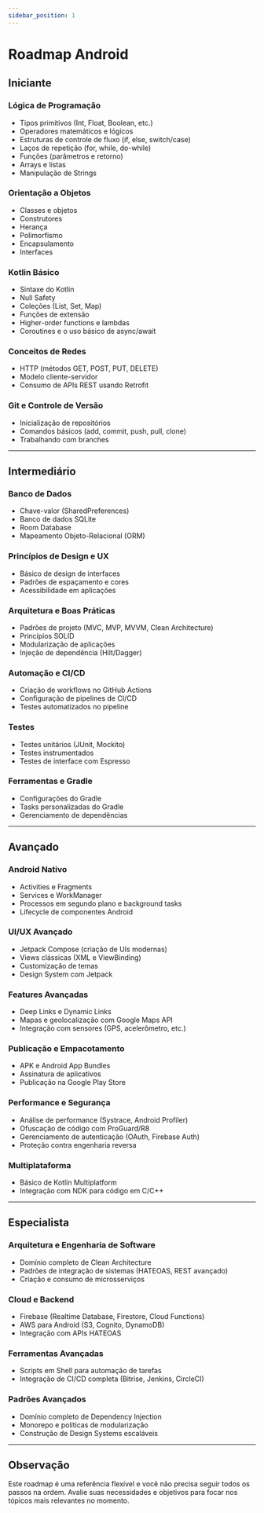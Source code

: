 ```yaml
---
sidebar_position: 1
---
```


# Roadmap Android

## **Iniciante**

### Lógica de Programação
- Tipos primitivos (Int, Float, Boolean, etc.)
- Operadores matemáticos e lógicos
- Estruturas de controle de fluxo (if, else, switch/case)
- Laços de repetição (for, while, do-while)
- Funções (parâmetros e retorno)
- Arrays e listas
- Manipulação de Strings

### Orientação a Objetos
- Classes e objetos
- Construtores
- Herança
- Polimorfismo
- Encapsulamento
- Interfaces

### Kotlin Básico
- Sintaxe do Kotlin
- Null Safety
- Coleções (List, Set, Map)
- Funções de extensão
- Higher-order functions e lambdas
- Coroutines e o uso básico de async/await

### Conceitos de Redes
- HTTP (métodos GET, POST, PUT, DELETE)
- Modelo cliente-servidor
- Consumo de APIs REST usando Retrofit

### Git e Controle de Versão
- Inicialização de repositórios
- Comandos básicos (add, commit, push, pull, clone)
- Trabalhando com branches

---

## **Intermediário**

### Banco de Dados
- Chave-valor (SharedPreferences)
- Banco de dados SQLite
- Room Database
- Mapeamento Objeto-Relacional (ORM)

### Princípios de Design e UX
- Básico de design de interfaces
- Padrões de espaçamento e cores
- Acessibilidade em aplicações

### Arquitetura e Boas Práticas
- Padrões de projeto (MVC, MVP, MVVM, Clean Architecture)
- Princípios SOLID
- Modularização de aplicações
- Injeção de dependência (Hilt/Dagger)

### Automação e CI/CD
- Criação de workflows no GitHub Actions
- Configuração de pipelines de CI/CD
- Testes automatizados no pipeline

### Testes
- Testes unitários (JUnit, Mockito)
- Testes instrumentados
- Testes de interface com Espresso

### Ferramentas e Gradle
- Configurações do Gradle
- Tasks personalizadas do Gradle
- Gerenciamento de dependências

---

## **Avançado**

### Android Nativo
- Activities e Fragments
- Services e WorkManager
- Processos em segundo plano e background tasks
- Lifecycle de componentes Android

### UI/UX Avançado
- Jetpack Compose (criação de UIs modernas)
- Views clássicas (XML e ViewBinding)
- Customização de temas
- Design System com Jetpack

### Features Avançadas
- Deep Links e Dynamic Links
- Mapas e geolocalização com Google Maps API
- Integração com sensores (GPS, acelerômetro, etc.)

### Publicação e Empacotamento
- APK e Android App Bundles
- Assinatura de aplicativos
- Publicação na Google Play Store

### Performance e Segurança
- Análise de performance (Systrace, Android Profiler)
- Ofuscação de código com ProGuard/R8
- Gerenciamento de autenticação (OAuth, Firebase Auth)
- Proteção contra engenharia reversa

### Multiplataforma
- Básico de Kotlin Multiplatform
- Integração com NDK para código em C/C++

---

## **Especialista**

### Arquitetura e Engenharia de Software
- Domínio completo de Clean Architecture
- Padrões de integração de sistemas (HATEOAS, REST avançado)
- Criação e consumo de microsserviços

### Cloud e Backend
- Firebase (Realtime Database, Firestore, Cloud Functions)
- AWS para Android (S3, Cognito, DynamoDB)
- Integração com APIs HATEOAS

### Ferramentas Avançadas
- Scripts em Shell para automação de tarefas
- Integração de CI/CD completa (Bitrise, Jenkins, CircleCI)

### Padrões Avançados
- Domínio completo de Dependency Injection
- Monorepo e políticas de modularização
- Construção de Design Systems escaláveis

---

## Observação
Este roadmap é uma referência flexível e você não precisa seguir todos os passos na ordem. Avalie suas necessidades e objetivos para focar nos tópicos mais relevantes no momento.

